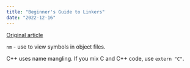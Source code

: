 ```yaml
---
title: "Beginner's Guide to Linkers"
date: "2022-12-16"
---
```


[Original article](https://www.lurklurk.org/linkers/linkers.html)

`nm` - use to view symbols in object files.

C++ uses name mangling. If you mix C and C++ code, use `extern "C"`.